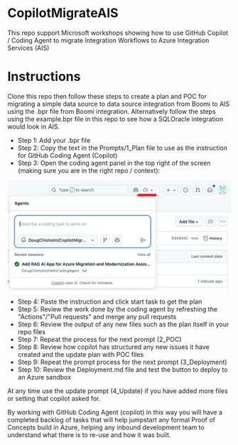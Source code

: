 # CopilotMigrateAIS
This repo support Microsoft workshops showing how to use GitHub Copilot / Coding Agent to migrate Integration Workflows to Azure Integration Services (AIS)

# Instructions
Clone this repo then follow these steps to create a plan and POC for migrating a simple data source to data source integration from Boomi to AIS using the .bpr file from Boomi integration. Alternatively follow the steps using the example.bpr file in this repo to see how a SQL<Boomi>Oracle integration would look in AIS.

- Step 1: Add your .bpr file
- Step 2: Copy the text in the Prompts/1_Plan file to use as the instruction for GitHub Coding Agent (Copilot)
- Step 3: Open the coding agent panel in the top right of the screen (making sure you are in the right repo / context):

![Alt text](assets/CodingAgent.png)

- Step 4: Paste the instruction and click start task to get the plan
- Step 5: Review the work done by the coding agent by refreshing the "Actions"/"Pull requests" and merge any pull requests
- Step 6: Review the output of any new files such as the plan itself in your repo files
- Step 7: Repeat the process for the next prompt (2_POC)
- Step 8: Review how copilot has structured any new issues it have created and the update plan with POC files
- Step 9: Repeat the prompt process for the next prompt (3_Deployment)
- Step 10: Review the Deployment.md file and test the button to deploy to an Azure sandbox

At any time use the update prompt (4_Update) if you have added more files or setting that copilot asked for. 

By working with GitHub Coding Agent (copilot) in this way you will have a completed backlog of tasks that will help jumpstart any formal Proof of Concepts build in Azure, helping any inbound development team to understand what there is to re-use and how it was built.
